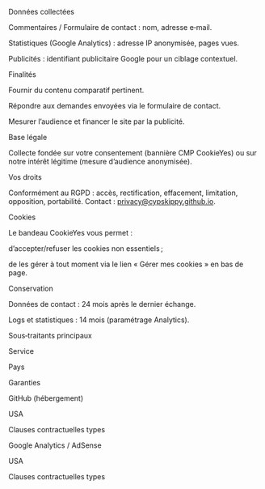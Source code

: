 Données collectées

Commentaires / Formulaire de contact : nom, adresse e‑mail.

Statistiques (Google Analytics) : adresse IP anonymisée, pages vues.

Publicités : identifiant publicitaire Google pour un ciblage contextuel.

Finalités

Fournir du contenu comparatif pertinent.

Répondre aux demandes envoyées via le formulaire de contact.

Mesurer l’audience et financer le site par la publicité.

Base légale

Collecte fondée sur votre consentement (bannière CMP CookieYes) ou sur notre intérêt légitime (mesure d’audience anonymisée).

Vos droits

Conformément au RGPD : accès, rectification, effacement, limitation, opposition, portabilité. Contact : privacy@cypskippy.github.io.

Cookies

Le bandeau CookieYes vous permet :

d’accepter/refuser les cookies non essentiels ;

de les gérer à tout moment via le lien « Gérer mes cookies » en bas de page.

Conservation

Données de contact : 24 mois après le dernier échange.

Logs et statistiques : 14 mois (paramétrage Analytics).

Sous‑traitants principaux

Service

Pays

Garanties

GitHub (hébergement)

USA

Clauses contractuelles types

Google Analytics / AdSense

USA

Clauses contractuelles types
